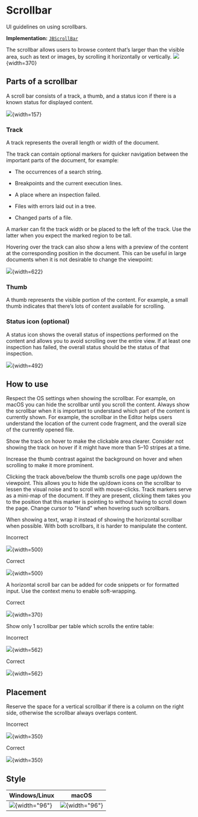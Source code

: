 <!-- Copyright 2000-2024 JetBrains s.r.o. and contributors. Use of this source code is governed by the Apache 2.0 license. -->

# Scrollbar

<link-summary>UI guidelines on using scrollbars.</link-summary>

<tldr>

**Implementation:** [`JBScrollBar`](%gh-ic%/platform/platform-api/src/com/intellij/ui/components/JBScrollBar.java)

</tldr>

The scrollbar allows users to browse content that’s larger than the visible area, such as text or images, by scrolling it horizontally or vertically.
![](scrollbar-small.png){width=370}

## Parts of a scrollbar

A scroll bar consists of a track, a thumb, and a status icon if there is a known status for displayed content.

![](scrollbar-detailed.png){width=157}

### Track

A track represents the overall length or width of the document.

The track can contain optional markers for quicker navigation between the important parts of the document, for example:

* The occurrences of a search string.

* Breakpoints and the current execution lines.

* A place where an inspection failed.

* Files with errors laid out in a tree.

* Changed parts of a file.

A marker can fit the track width or be placed to the left of the track. Use the latter when you expect the marked region to be tall.

Hovering over the track can also show a lens with a preview of the content at the corresponding position in the document.
This can be useful in large documents when it is not desirable to change the viewpoint:

![](lens-temp.png){width=622}

### Thumb

A thumb represents the visible portion of the content. For example, a small thumb indicates that there’s lots of content available for scrolling.

### Status icon (optional)

A status icon shows the overall status of inspections performed on the content and allows you to avoid scrolling over the entire view.
If at least one inspection has failed, the overall status should be the status of that inspection.

![](commit.png){width=492}

## How to use

Respect the OS settings when showing the scrollbar.
For example, on macOS you can hide the scrollbar until you scroll the content.
Always show the scrollbar when it is important to understand which part of the content is currently shown.
For example, the scrollbar in the Editor helps users understand the location of the current code fragment, and the overall size of the currently opened file.

Show the track on hover to make the clickable area clearer. Consider not showing the track on hover if it might have more than 5–10 stripes at a time.

Increase the thumb contrast against the background on hover and when scrolling to make it more prominent.

Clicking the track above/below the thumb scrolls one page up/down the viewpoint.
This allows you to hide the up/down icons on the scrollbar to lessen the visual noise and to scroll with mouse-clicks.
Track markers serve as a mini-map of the document.
If they are present, clicking them takes you to the position that this marker is pointing to without having to scroll down the page.
Change cursor to "Hand" when hovering such scrollbars.

When showing a text, wrap it instead of showing the horizontal scrollbar when possible. With both scrollbars, it is harder to manipulate the content.

<format color="Red" style="bold">Incorrect</format>

![](soft-wrap-incorrect.png){width=500}

<format color="Green" style="bold">Correct</format>

![](soft-wrap-correct.png){width=500}

A horizontal scroll bar can be added for code snippets or for formatted input. Use the context menu to enable soft-wrapping.

<format color="Green" style="bold">Correct</format>

![](soft-wrap-context.png){width=370}

Show only 1 scrollbar per table which scrolls the entire table:

<format color="Red" style="bold">Incorrect</format>

![](table-scrollbar-incorrect.png){width=562}

<format color="Green" style="bold">Correct</format>

![](table-scrollbar-correct.png){width=562}

## Placement

Reserve the space for a vertical scrollbar if there is a column on the right side, otherwise the scrollbar always overlaps content.

<format color="Red" style="bold">Incorrect</format>

![](vertical-scrollbar-incorrect.png){width=350}

<format color="Green" style="bold">Correct</format>

![](vertical-scrollbar-correct.png){width=350}

## Style

| Windows/Linux                  | macOS                          |
|--------------------------------|--------------------------------|
| ![](win-light.png){width="96"} | ![](mac-light.png){width="96"} |
